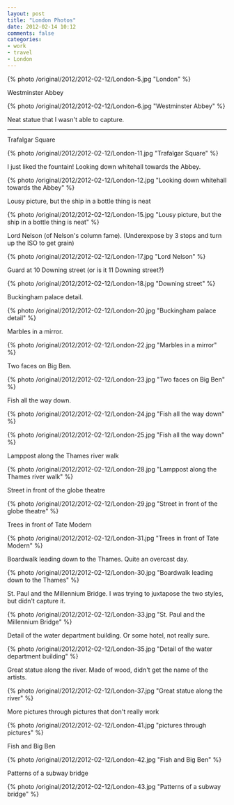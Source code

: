 ```yaml
---
layout: post
title: "London Photos"
date: 2012-02-14 10:12
comments: false
categories: 
- work
- travel
- London
---
```

{% photo /original/2012/2012-02-12/London-5.jpg "London" %}


Westminster Abbey

{% photo /original/2012/2012-02-12/London-6.jpg "Westminster Abbey" %}


Neat statue that I wasn't able to capture.

---
Trafalgar Square

{% photo /original/2012/2012-02-12/London-11.jpg "Trafalgar Square" %}


I just liked the fountain! Looking down whitehall towards the Abbey.

{% photo /original/2012/2012-02-12/London-12.jpg "Looking down whitehall towards the Abbey" %}


Lousy picture, but the ship in a bottle thing is neat

{% photo /original/2012/2012-02-12/London-15.jpg "Lousy picture, but the ship in a bottle thing is neat" %}


Lord Nelson (of Nelson's column fame).  (Underexpose by 3 stops and turn up the ISO to get grain)

{% photo /original/2012/2012-02-12/London-17.jpg "Lord Nelson" %}


Guard at 10 Downing street (or is it 11 Downing street?)

{% photo /original/2012/2012-02-12/London-18.jpg "Downing street" %}


Buckingham palace detail.

{% photo /original/2012/2012-02-12/London-20.jpg "Buckingham palace detail" %}


Marbles in a mirror.

{% photo /original/2012/2012-02-12/London-22.jpg "Marbles in a mirror" %}


Two faces on Big Ben.

{% photo /original/2012/2012-02-12/London-23.jpg "Two faces on Big Ben" %}


Fish all the way down.

{% photo /original/2012/2012-02-12/London-24.jpg "Fish all the way down" %}


{% photo /original/2012/2012-02-12/London-25.jpg "Fish all the way down" %}


Lamppost along the Thames river walk

{% photo /original/2012/2012-02-12/London-28.jpg "Lamppost along the Thames river walk" %}


Street in front of the globe theatre

{% photo /original/2012/2012-02-12/London-29.jpg "Street in front of the globe theatre" %}


Trees in front of Tate Modern

{% photo /original/2012/2012-02-12/London-31.jpg "Trees in front of Tate Modern" %}


Boardwalk leading down to the Thames.  Quite an overcast day.

{% photo /original/2012/2012-02-12/London-30.jpg "Boardwalk leading down to the Thames" %}


St. Paul and the Millennium Bridge.  I was trying to juxtapose the two styles, but didn't capture it.

{% photo /original/2012/2012-02-12/London-33.jpg "St. Paul and the Millennium Bridge" %}


Detail of the water department building.  Or some hotel, not really sure.

{% photo /original/2012/2012-02-12/London-35.jpg "Detail of the water department building" %}


Great statue along the river.  Made of wood, didn't get the name of the artists.

{% photo /original/2012/2012-02-12/London-37.jpg "Great statue along the river" %}


More pictures through pictures that don't really work

{% photo /original/2012/2012-02-12/London-41.jpg "pictures through pictures" %}


Fish and Big Ben

{% photo /original/2012/2012-02-12/London-42.jpg "Fish and Big Ben" %}


Patterns of a subway bridge

{% photo /original/2012/2012-02-12/London-43.jpg "Patterns of a subway bridge" %}

